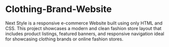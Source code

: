 # Clothing-Brand-Website
Next Style is a responsive e-commerce Website built using only HTML and CSS. This project showcases a modern and clean fashion store layout that includes product listings, featured banners, and responsive navigation ideal for showcasing clothing brands or online fashion stores.
